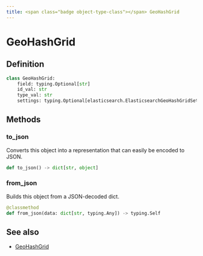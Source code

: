 ```yaml
---
title: <span class="badge object-type-class"></span> GeoHashGrid
---
```

# <span class="badge object-type-class"></span> GeoHashGrid

## Definition

```python
class GeoHashGrid:
    field: typing.Optional[str]
    id_val: str
    type_val: str
    settings: typing.Optional[elasticsearch.ElasticsearchGeoHashGridSettings]
```
## Methods

### <span class="badge object-method"></span> to_json

Converts this object into a representation that can easily be encoded to JSON.

```python
def to_json() -> dict[str, object]
```

### <span class="badge object-method"></span> from_json

Builds this object from a JSON-decoded dict.

```python
@classmethod
def from_json(data: dict[str, typing.Any]) -> typing.Self
```

## See also

 * <span class="badge builder"></span> [GeoHashGrid](./builder-GeoHashGrid.md)
